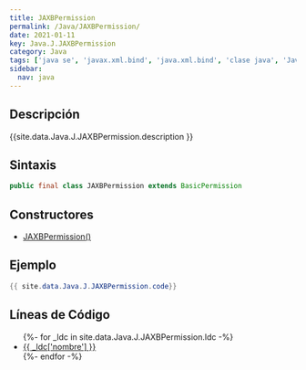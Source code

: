 ```yaml
---
title: JAXBPermission
permalink: /Java/JAXBPermission/
date: 2021-01-11
key: Java.J.JAXBPermission
category: Java
tags: ['java se', 'javax.xml.bind', 'java.xml.bind', 'clase java', 'Java 1.7', 'JAXB 2.2']
sidebar: 
  nav: java
---
```


## Descripción
{{site.data.Java.J.JAXBPermission.description }}

## Sintaxis
~~~java
public final class JAXBPermission extends BasicPermission
~~~

## Constructores
* [JAXBPermission()](/Java/JAXBPermission/JAXBPermission/)

## Ejemplo
~~~java
{{ site.data.Java.J.JAXBPermission.code}}
~~~

## Líneas de Código
<ul>
{%- for _ldc in site.data.Java.J.JAXBPermission.ldc -%}
   <li>
       <a href="{{_ldc['url'] }}">{{ _ldc['nombre'] }}</a>
   </li>
{%- endfor -%}
</ul>

